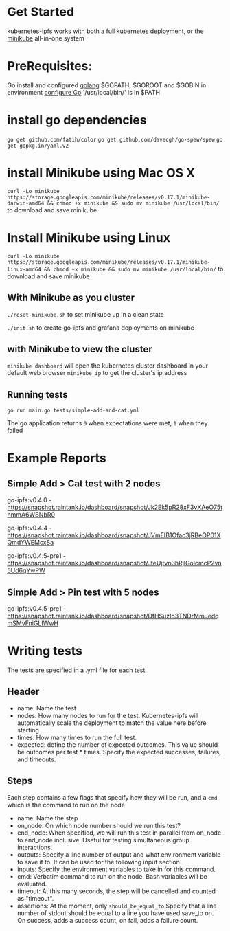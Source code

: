 # Get Started

kubernetes-ipfs works with both a full kubernetes deployment, or the [minikube](https://kubernetes.io/docs/getting-started-guides/minikube/) all-in-one system

# PreRequisites: 

Go install and configured [golang](https://golang.org/doc/install)
$GOPATH, $GOROOT and $GOBIN in environment [configure Go](https://golang.org/doc/install)
'/usr/local/bin/' is in $PATH

# install go dependencies  

`go get github.com/fatih/color`
`go get github.com/davecgh/go-spew/spew`
`go get gopkg.in/yaml.v2`

# install Minikube using Mac OS X 

`curl -Lo minikube https://storage.googleapis.com/minikube/releases/v0.17.1/minikube-darwin-amd64 && chmod +x minikube && sudo mv minikube /usr/local/bin/` to download and save minikube 

# Install Minikube using Linux 

`curl -Lo minikube https://storage.googleapis.com/minikube/releases/v0.17.1/minikube-linux-amd64 && chmod +x minikube && sudo mv minikube /usr/local/bin/` to download and save minikube 

## With Minikube as you cluster 

`./reset-minikube.sh` to set minikube up in a clean state

`./init.sh` to create go-ipfs and grafana deployments on minikube

## with Minikube to view the cluster 

`minikube dashboard` will open the kubernetes cluster dashboard in your default web browser 
`minikube ip` to get the cluster's ip address 

## Running tests

`go run main.go tests/simple-add-and-cat.yml` 

The go application returns `0` when expectations were met, `1` when they failed

# Example Reports

## Simple Add > Cat test with 2 nodes

go-ipfs:v0.4.0 - https://snapshot.raintank.io/dashboard/snapshot/Jk2Ek5pR28xF3vXAeO75thmmA6WBNbR0

go-ipfs:v0.4.4 - https://snapshot.raintank.io/dashboard/snapshot/JVmEIB1Ofac3jRBeOP01XQmdYWEMcxSa

go-ipfs:v0.4.5-pre1 - https://snapshot.raintank.io/dashboard/snapshot/JteUjtvn3hRjlGolcmcP2vn5Ud6gYwPW

## Simple Add > Pin test with 5 nodes

go-ipfs:v0.4.5-pre1 - https://snapshot.raintank.io/dashboard/snapshot/DfHSuzIo3TNDrMmJedqmSMvFniGLIWwH

# Writing tests

The tests are specified in a .yml file for each test.

## Header
* name: Name the test
* nodes: How many nodes to run for the test. Kubernetes-ipfs will automatically scale the deployment to match the value here before starting
* times: How many times to run the full test.
* expected: define the number of expected outcomes. This value should be outcomes per test * times. Specify the expected successes, failures, and timeouts.

## Steps
Each step contains a few flags that specify how they will be run, and a `cmd` which is the command to run on the node
* name: Name the step
* on_node: On which node number should we run this test?
* end_node: When specified, we will run this test in parallel from on_node to end_node inclusive. Useful for testing simultaneous group interactions.
* outputs: Specify a line number of output and what environment variable to save it to. It can be used for the following input section
* inputs: Specify the environment variables to take in for this command.
* cmd: Verbatim command to run on the node. Bash variables will be evaluated.
* timeout: At this many seconds, the step will be cancelled and counted as "timeout".
* assertions: At the moment, only `should_be_equal_to` Specify that a line number of stdout should be equal to a line you have used save_to on. On success, adds a success count, on fail, adds a failure count.


